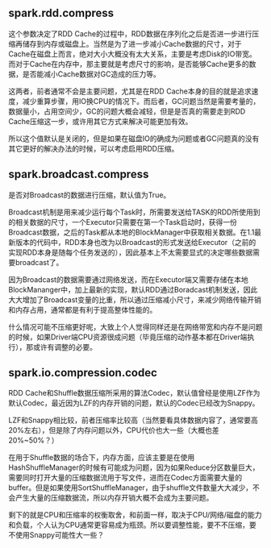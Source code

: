 ## spark.rdd.compress
这个参数决定了RDD Cache的过程中，RDD数据在序列化之后是否进一步进行压缩再储存到内存或磁盘上。当然是为了进一步减小Cache数据的尺寸，对于Cache在磁盘上而言，绝对大小大概没有太大关系，主要是考虑Disk的IO带宽。而对于Cache在内存中，那主要就是考虑尺寸的影响，是否能够Cache更多的数据，是否能减小Cache数据对GC造成的压力等。

这两者，前者通常不会是主要问题，尤其是在RDD Cache本身的目的就是追求速度，减少重算步骤，用IO换CPU的情况下。而后者，GC问题当然是需要考量的，数据量小，占用空间少，GC的问题大概会减轻，但是是否真的需要走到RDD Cache压缩这一步，或许用其它方式来解决可能更加有效。

所以这个值默认是关闭的，但是如果在磁盘IO的确成为问题或者GC问题真的没有其它更好的解决办法的时候，可以考虑启用RDD压缩。

## spark.broadcast.compress
是否对Broadcast的数据进行压缩，默认值为True。

Broadcast机制是用来减少运行每个Task时，所需要发送给TASK的RDD所使用到的相关数据的尺寸，一个Executor只需要在第一个Task启动时，获得一份Broadcast数据，之后的Task都从本地的BlockManager中获取相关数据。在1.1最新版本的代码中，RDD本身也改为以Broadcast的形式发送给Executor（之前的实现RDD本身是随每个任务发送的），因此基本上不太需要显式的决定哪些数据需要broadcast了。

因为Broadcast的数据需要通过网络发送，而在Executor端又需要存储在本地BlockMananger中，加上最新的实现，默认RDD通过Boradcast机制发送，因此大大增加了Broadcast变量的比重，所以通过压缩减小尺寸，来减少网络传输开销和内存占用，通常都是有利于提高整体性能的。

什么情况可能不压缩更好呢，大致上个人觉得同样还是在网络带宽和内存不是问题的时候，如果Driver端CPU资源很成问题（毕竟压缩的动作基本都在Driver端执行），那或许有调整的必要。

## spark.io.compression.codec
RDD Cache和Shuffle数据压缩所采用的算法Codec，默认值曾经是使用LZF作为默认Codec，最近因为LZF的内存开销的问题，默认的Codec已经改为Snappy。

LZF和Snappy相比较，前者压缩率比较高（当然要看具体数据内容了，通常要高20%左右），但是除了内存问题以外，CPU代价也大一些（大概也差20%~50%？）

在用于Shuffle数据的场合下，内存方面，应该主要是在使用HashShuffleManager的时候有可能成为问题，因为如果Reduce分区数量巨大，需要同时打开大量的压缩数据流用于写文件，进而在Codec方面需要大量的buffer。但是如果使用SortShuffleManager，由于shuffle文件数量大大减少，不会产生大量的压缩数据流，所以内存开销大概不会成为主要问题。

剩下的就是CPU和压缩率的权衡取舍，和前面一样，取决于CPU/网络/磁盘的能力和负载，个人认为CPU通常更容易成为瓶颈。所以要调整性能，要不不压缩，要不使用Snappy可能性大一些？